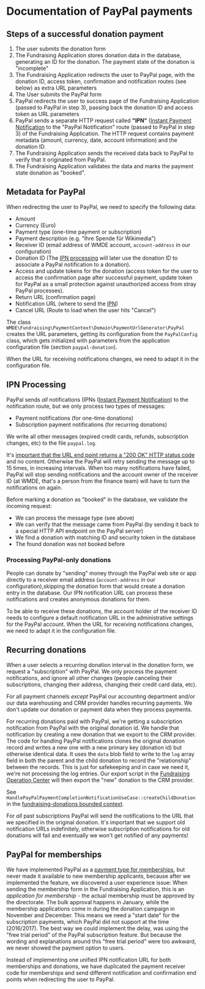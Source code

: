 # Documentation of PayPal payments

## Steps of a successful donation payment

1. The user submits the donation form
2. The Fundraising Application stores donation data in the database,
   generating an ID for the donation. The payment state of the donation is
   "incomplete"
3. The Fundraising Application redirects the user to PayPal page, with the
   donation ID, access token, confirmation and notification routes (see
   below) as extra URL parameters
4. The User submits the PayPal form
5. PayPal redirects the user to success page of the Fundraising
   Application (passed to PayPal in step 3), passing back the donation ID
   and access token as URL parameters
6. PayPal sends a separate HTTP request called **"IPN"** ([Instant Payment
   Notification][1]
   to the "PayPal Notification" route (passed to PayPal in step 3) of the
   Fundraising Application. The HTTP request contains payment metadata
   (amount, currency, date, account information) and the donation ID.
7. The Fundraising Application sends the received data back to PayPal to
   verify that it originated from PayPal.
8. The Fundraising Application validates the data and marks the payment
   state donation as "booked".


## Metadata for PayPal

When redirecting the user to PayPal, we need to specify the following
data:

* Amount
* Currency (Euro)
* Payment type (one-time payment or subscription)
* Payment description (e.g. "Ihre Spende für Wikimedia")
* Receiver ID (email address of WMDE account, `account-address` in our
  configuration)
* Donation ID (The [IPN processing][1] will later use the donation ID to
	associate a PayPal notification to a donation).
* Access and update tokens for the donation (access token for the user to
	access the confirmation page after successful payment, update token
	for PayPal as a small protection against unauthorized access from
	stray PayPal processes).
* Return URL (confirmation page)
* Notification URL (where to send the [IPN][1])
* Cancel URL (Route to load when the user hits "Cancel")

The class
`WMDE\Fundraising\PaymentContext\Domain\PaymentUrlGenerator\PayPal`
creates the URL parameters, getting its configuration from the
`PayPalConfig` class, which gets initialized with parameters from the
application configuration file (section `paypal-donation`).

When the URL for receiving notifications changes, we need to adapt it in
the configuration file.

## IPN Processing

PayPal sends *all* notifications (IPNs ([Instant Payment Notification][1])
to the notification route, but we only process two types of messages:

* Payment notifications (for one-time donations)
* Subscription payment notifications (for recurring donations)

We write all other messages (expired credit cards, refunds, subscription
changes, etc) to the file `paypal.log`.

It's [important that the URL end point returns a "200 OK" HTTP status
code][2] and no content. Otherwise the PayPal will retry sending the
message up to 15 times, in increasing intervals. When too many
notifications have failed, PayPal will stop sending notifications and
the account owner of the receiver ID (at WMDE, that's a person from the
finance team) will have to turn the notifications on again.

Before marking a donation as "booked" in the database, we validate the
incoming request:

* We can process the message type (see above)
* We can verify that the message came from PayPal (by sending it back to a
	special HTTP API endpoint on the PayPal server)
* We find a donation with matching ID and security token in the database
* The found donation was not booked before


### Processing PayPal-only donations

People can donate by "sending" money through the PayPal web site or app
directly to a receiver email address (`account-address` in our
configuration),skipping the donation form that would create a donation
entry in the database. Our IPN notification URL can process these
notifications and creates anonymous donations for them.

To be able to receive these donations, the account holder of the receiver
ID needs to configure a default notification URL in the administrative
settings for the PayPal account. When the URL for receiving notifications
changes, we need to adapt it in the configuration file.


## Recurring donations

When a user selects a recurring donation interval in the donation form, we
request a "subscription" with PayPal. We only process the payment
notifications, and ignore all other changes (people canceling their
subscriptions, changing their address, changing their credit card data,
etc).

For all payment channels *except* PayPal our accounting department
and/or our data warehousing and CRM provider handles recurring payments.
We don't update our donation or payment data when they process payments.

For recurring donations paid with PayPal, we're getting a subscription
notification from PayPal with the original donation id. We handle that
notification by creating a new donation that we export to the CRM provider.
The code for handling PayPal notifications clones the original donation
record and writes a new one with a new primary key (donation id) but
otherwise identical data. It uses the `data` blob field to write to the
`log` array field in both the parent and the child donation to record the
"relationship" between the records. This is just for safekeeping and in
case we need it, we're not processing the log entries. Our export script
in the [Fundraising Operation
Center](https://github.com/wmde/fundraising-backend) will then export the
"new" donation to the CRM provider.

See
`HandlePayPalPaymentCompletionNotificationUseCase::createChildDonation`
in the [fundraising-donations bounded context](https://github.com/wmde/fundraising-donations).

For *all* past subscriptions PayPal will send the notifications to the URL
that we specified in the original donation. It's important
that we support old notification URLs indefinitely, otherwise
subscription notifications for old donations will fail and eventually we
won't get notified of any payments!

## PayPal for memberships

We have implemented PayPal as a [payment type for memberships][3], but
never made it available to new membership applicants, because after we
implemented the feature, we discovered a user experience issue: When
sending the membership form in the Fundraising Application, this is an
*application for membership* - the actual membership must be approved by
the directorate. The bulk approval happens in January, while the
membership applications come in during the donation campaign in November
and December. This means we need a "start date" for the subscription
payments, which PayPal did not support at the time (2016/2017). The best
way we could implement the delay, was using the "free trial period" of the
PayPal subscription feature. But because the wording and explanations
around this "free trial period" were too awkward, we never showed the
payment option to users.

Instead of implementing one unified IPN notification URL for both
memberships and donations, we have duplicated the payment receiver code
for memberships and send different notification and confirmation end
points when redirecting the user to PayPal.


[1]: https://developer.paypal.com/docs/api-basics/notifications/ipn/
[2]: https://developer.paypal.com/docs/api-basics/notifications/ipn/IPNIntro/#ipn-protocol-and-architecture
[3]: https://phabricator.wikimedia.org/T147400

